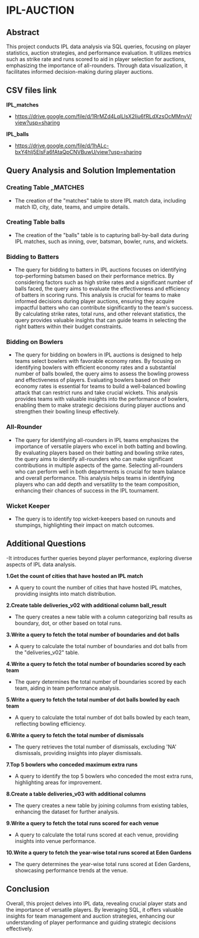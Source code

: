 # IPL-AUCTION

## Abstract

This project conducts IPL data analysis via SQL queries, focusing on player statistics, auction strategies, and performance evaluation. It utilizes metrics such as strike rate and runs scored to aid in player selection for auctions, emphasizing the importance of all-rounders. Through data visualization, it facilitates informed decision-making during player auctions.

## CSV files link

 **IPL_matches**
- https://drive.google.com/file/d/1RrMZd4LqlLlsX2Iiu6fRLdXzsOcMMnvV/view?usp=sharing

 **IPL_balls**
- https://drive.google.com/file/d/1hALc-bxY4hlj5ElsFa6fAtaQpCNVBuwU/view?usp=sharing

## Query Analysis and Solution Implementation

### Creating Table _MATCHES

- The creation of the "matches" table to store IPL match data, including match ID, city, date, teams, and umpire details.

### Creating Table balls
- The creation of the "balls" table is to capturing ball-by-ball data during IPL matches, such as inning, over, batsman, bowler, runs, and wickets.

### Bidding to Batters
- The query for bidding to batters in IPL auctions focuses on identifying top-performing batsmen based on their performance metrics. By considering factors such as high strike rates and a significant number of balls faced, the query aims to evaluate the effectiveness and efficiency of batters in scoring runs. This analysis is crucial for teams to make informed decisions during player auctions, ensuring they acquire impactful batters who can contribute significantly to the team's success. By calculating strike rates, total runs, and other relevant statistics, the query provides valuable insights that can guide teams in selecting the right batters within their budget constraints.

### Bidding on Bowlers
- The query for bidding on bowlers in IPL auctions is designed to help teams select bowlers with favorable economy rates. By focusing on identifying bowlers with efficient economy rates and a substantial number of balls bowled, the query aims to assess the bowling prowess and effectiveness of players. Evaluating bowlers based on their economy rates is essential for teams to build a well-balanced bowling attack that can restrict runs and take crucial wickets. This analysis provides teams with valuable insights into the performance of bowlers, enabling them to make strategic decisions during player auctions and strengthen their bowling lineup effectively.

### All-Rounder
- The query for identifying all-rounders in IPL teams emphasizes the importance of versatile players who excel in both batting and bowling. By evaluating players based on their batting and bowling strike rates, the query aims to identify all-rounders who can make significant contributions in multiple aspects of the game. Selecting all-rounders who can perform well in both departments is crucial for team balance and overall performance. This analysis helps teams in identifying players who can add depth and versatility to the team composition, enhancing their chances of success in the IPL tournament.

### Wicket Keeper
- The query is to identify top wicket-keepers based on runouts and stumpings, highlighting their impact on match outcomes.

## Additional Questions

-It introduces further queries beyond player performance, exploring diverse aspects of IPL data analysis.

**1.Get the count of cities that have hosted an IPL match**

- A query to count the number of cities that have hosted IPL matches, providing insights into match distribution.

**2.Create table deliveries_v02 with additional column ball_result**

- The query creates a new table with a column categorizing ball results as boundary, dot, or other based on total runs.

**3.Write a query to fetch the total number of boundaries and dot balls**

- A query to calculate the total number of boundaries and dot balls from the "deliveries_v02" table.

**4.Write a query to fetch the total number of boundaries scored by each team**

- The query determines the total number of boundaries scored by each team, aiding in team performance analysis.

**5.Write a query to fetch the total number of dot balls bowled by each team**

- A query to calculate the total number of dot balls bowled by each team, reflecting bowling efficiency.

**6.Write a query to fetch the total number of dismissals**
- The query retrieves the total number of dismissals, excluding 'NA' dismissals, providing insights into player dismissals.

**7.Top 5 bowlers who conceded maximum extra runs**
- A query to identify the top 5 bowlers who conceded the most extra runs, highlighting areas for improvement.

**8.Create a table deliveries_v03 with additional columns**
- The query creates a new table by joining columns from existing tables, enhancing the dataset for further analysis.

**9.Write a query to fetch the total runs scored for each venue**
- A query to calculate the total runs scored at each venue, providing insights into venue performance.

**10.Write a query to fetch the year-wise total runs scored at Eden Gardens**
- The query determines the year-wise total runs scored at Eden Gardens, showcasing performance trends at the venue.


## Conclusion

Overall, this project delves into IPL data, revealing crucial player stats and the importance of versatile players. By leveraging SQL, it offers valuable insights for team management and auction strategies, enhancing our understanding of player performance and guiding strategic decisions effectively.
